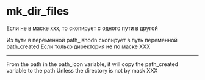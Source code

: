 # mk_dir_files
Если не в маске xxx, то скопирует с одного пути в другой

Из пути в переменной path_ishodn
скопирует в путь переменной path_created
Если только директория не по маске XXX

-----------------------------------------

From the path in the path_icon variable, it will
copy the path_created variable to the path
Unless the directory is not by mask XXX
